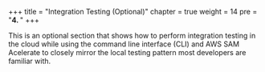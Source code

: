 +++
title = "Integration Testing (Optional)"
chapter = true
weight = 14
pre = "<b>4. </b>"
+++

This is an optional section that shows how to perform integration testing in the cloud while using the command line interface (CLI) and AWS SAM Acelerate to closely mirror the local testing pattern most developers are familiar with.